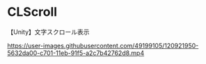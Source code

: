 # CLScroll
【Unity】文字スクロール表示

https://user-images.githubusercontent.com/49199105/120921950-5632da00-c701-11eb-91f5-a2c7b42762d8.mp4
